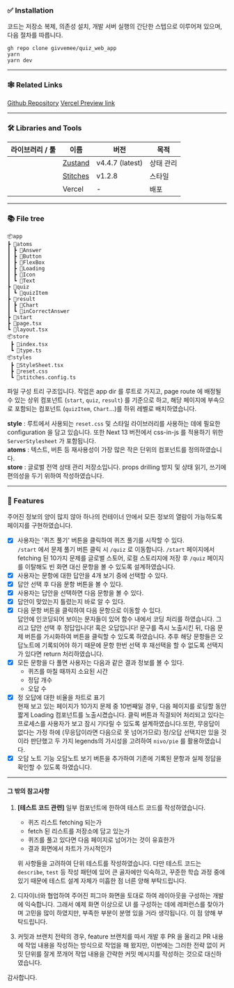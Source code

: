 ### ✅ Installation

코드는 저장소 복제, 의존성 설치, 개발 서버 실행의 간단한 스텝으로 이루어져 있으며, 다음 절차를 따릅니다.

```
gh repo clone givvemee/quiz_web_app
yarn
yarn dev
```

---

### 🕸️ Related Links

[Github Repository](https://github.com/givvemee/quiz_web_app)
[Vercel Preview link](https://assignment-classting.vercel.app/)

---

### 🛠 Libraries and Tools

| 라이브러리 / 툴 | 이름                                             | 버전            | 목적      |
| --------------- | ------------------------------------------------ | --------------- | --------- |
|                 | [Zustand](https://www.npmjs.com/package/zustand) | v4.4.7 (latest) | 상태 관리 |
|                 | [Stitches](https://stitches.dev/)                | v1.2.8          | 스타일    |
|                 | Vercel                                           | -               | 배포      |

---

### 📚 File tree

```
📦app
┣ 📂atoms
┃ ┣ 📂Answer
┃ ┣ 📂Button
┃ ┣ 📂FlexBox
┃ ┣ 📂Loading
┃ ┣ 📂Icon
┃ ┗ 📂Text
┣ 📂quiz
┃ ┗ 📂quizItem
┣ 📂result
┃ ┣ 📂Chart
┃ ┗ 📂inCorrectAnswer
┣ 📂start
┣ 📜page.tsx
┗ 📜layout.tsx
📦store
 ┣ 📜index.tsx
 ┗ 📜type.ts
📦styles
 ┣ 📜StyleSheet.tsx
 ┣ 📜reset.css
 ┗ 📜stitches.config.ts
```

파일 구성 트리 구조입니다. 작업은 app dir 를 루트로 가지고, page route 에 배정될 수 있는 상위 컴포넌트 (`start`, `quiz`, `result`) 를 기준으로 하고, 해당 페이지에 부속으로 포함되는 컴포넌트 (`quizItem`, `Chart`...)를 하위 레벨로 배치하였습니다. 

**style** : 루트에서 사용되는 `reset.css` 및 스타일 라이브러리를 사용하는 데에 필요한 configuration 을 담고 있습니다. 또한 Next 13 버전에서 css-in-js 를 적용하기 위한 `ServerStylesheet` 가 포함됩니다.<br />
**atoms** : 텍스트, 버튼 등 재사용성이 가장 많은 작은 단위의 컴포넌트를 정의하였습니다.<br />
**store** : 글로벌 전역 상태 관리 저장소입니다. props drilling 방지 및 상태 읽기, 쓰기에 편의성을 두기 위하여 작성하였습니다.<br />

---

### 🦚 Features

주어진 정보의 양이 많지 않아 하나의 컨테이너 안에서 모든 정보의 열람이 가능하도록 페이지를 구현하였습니다.

- [X] 사용자는 '퀴즈 풀기' 버튼을 클릭하여 퀴즈 풀기를 시작할 수 있다.<br />
    `/start` 에서 문제 풀기 버튼 클릭 시 `/quiz` 로 이동합니다. `/start` 페이지에서 fetching 된 10가지 문제를 글로벌 스토어, 로컬 스토리지에 저장 후 `/quiz` 페이지를 이탈해도 빈 화면 대신 문항을 볼 수 있도록 설계하였습니다. 
- [X] 사용자는 문항에 대한 답안을 4개 보기 중에 선택할 수 있다.
- [X] 답안 선택 후 다음 문항 버튼을 볼 수 있다.
- [X] 사용자는 답안을 선택하면 다음 문항을 볼 수 있다.
- [X] 답안이 맞았는지 틀렸는지 바로 알 수 있다.
- [X] 다음 문항 버튼을 클릭하여 다음 문항으로 이동할 수 있다.<br />
    답안에 인코딩되어 보이는 문자들이 있어 함수 내에서 코딩 처리를 하였습니다. 그리고 답안 선택 후 정답입니다! 혹은 오답입니다! 문구를 즉시 노출시킨 뒤, 다음 문제 버튼를 가시화하여 버튼을 클릭할 수 있도록 하였습니다. 추후 해당 문항들은 오답노트에 기록되어야 하기 때문에 문항 한번 선택 후 재선택을 할 수 없도록 선택지가 있다면 return 처리하였습니다.
- [X] 모든 문항을 다 풀면 사용자는 다음과 같은 결과 정보를 볼 수 있다.
  - 퀴즈를 마칠 때까지 소요된 시간
  - 정답 개수
  - 오답 수
- [X] 정 오답에 대한 비율을 차트로 표기 <br />
    현재 보고 있는 페이지가 10가지 문제 중 10번째일 경우, 다음 페이지를 로딩할 동안 짧게 Loading 컴포넌트를 노출시켰습니다. 클릭 버튼과 직결되어 처리되고 있다는 프로세스를 사용자가 보고 잠시 기다릴 수 있도록 설계하였습니다.또한, 
    무응답이 없다는 가정 하에 (무응답이라면 다음으로 못 넘어가므로) 정/오답 선택지만 있을 것이라 판단했고 두 가지 legends의 가시성을 고려하여 `nivo/pie` 를 활용하였습니다. 
- [X] 오답 노트 기능
    오답노트 보기 버튼을 추가하여 기존에 기록된 문항과 실제 정답을 확인할 수 있도록 하였습니다. 

---

#### 그 밖의 참고사항
1. **[테스트 코드 관련]** 일부 컴포넌트에 한하여 테스트 코드를 작성하였습니다. <br />
    - 퀴즈 리스트 fetching 되는가 <br />
    - fetch 된 리스트를 저장소에 담고 있는가<br />
    - 퀴즈를 풀고 있다면 다음 페이지로 넘어가는 것이 유효한가 <br />
    - 결과 화면에서 차트가 가시적인가 <br />
    
    위 사항들을 고려하여 단위 테스트를 작성하였습니다. 다만 테스트 코드는 `describe`, `test` 등 작성 패턴에 있어 큰 골자에만 익숙하고, 꾸준한 학습 과정 중에 있기 때문에 테스트 설계 자체가 미흡한 점 너른 양해 부탁드립니다. 
2. 디자이너와 협업하여 주어진 피그마 화면을 토대로 하여 레이아웃을 구성하는 개발에 익숙합니다. 그래서 예제 화면 이상으로 UI 를 구성하는 데에 레퍼런스를 찾아가며 고민을 많이 하였지만, 부족한 부분이 분명 있을 거라 생각됩니다. 이 점 양해 부탁드립니다.<br />
4. 커밋과 브랜치 전략의 경우, feature 브랜치를 따서 개발 후 PR 을 올리고 PR 내용에 작업 내용을 작성하는 방식으로 작업을 해 왔지만, 이번에는 그러한 전략 없이 커밋 단위를 잘게 쪼개어 작업 내용을 간략한 커밋 메시지를 작성하는 것으로 대신하였습니다. <br />

감사합니다.
